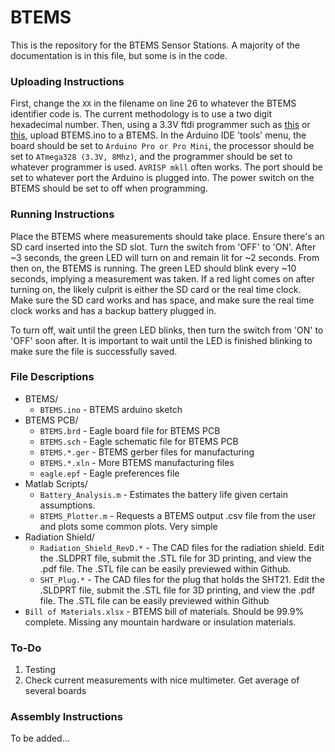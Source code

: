 # BTEMS
This is the repository for the BTEMS Sensor Stations. A majority of the documentation is in this file, but some is in the code.

### Uploading Instructions
First, change the `XX` in the filename on line 26 to whatever the BTEMS identifier code is. The current methodology is to use a two digit hexadecimal number. Then, using a 3.3V ftdi programmer such as [this](https://www.adafruit.com/products/284) or [this](https://www.sparkfun.com/products/9873), upload BTEMS.ino to a BTEMS. In the Arduino IDE 'tools' menu, the board should be set to `Arduino Pro or Pro Mini`, the processor should be set to `ATmega328 (3.3V, 8Mhz)`, and the programmer should be set to whatever programmer is used. `AVRISP mkll` often works. The port should be set to whatever port the Arduino is plugged into. The power switch on the BTEMS should be set to off when programming.

### Running Instructions
Place the BTEMS where measurements should take place. Ensure there's an SD card inserted into the SD slot. Turn the switch from 'OFF' to 'ON'. After ~3 seconds, the green LED will turn on and remain lit for ~2 seconds. From then on, the BTEMS is running. The green LED should blink every ~10 seconds, implying a measurement was taken. If a red light comes on after turning on, the likely culprit is either the SD card or the real time clock. Make sure the SD card works and has space, and make sure the real time clock works and has a backup battery plugged in.

To turn off, wait until the green LED blinks, then turn the switch from 'ON' to 'OFF' soon after. It is important to wait until the LED is finished blinking to make sure the file is successfully saved.

### File Descriptions
* BTEMS/
	* `BTEMS.ino` - BTEMS arduino sketch
* BTEMS PCB/
	* `BTEMS.brd` - Eagle board file for BTEMS PCB
	* `BTEMS.sch` - Eagle schematic file for BTEMS PCB
	* `BTEMS.*.ger` - BTEMS gerber files for manufacturing
	* `BTEMS.*.xln` - More BTEMS manufacturing files
	* `eagle.epf` - Eagle preferences file
* Matlab Scripts/
	* `Battery_Analysis.m` - Estimates the battery life given certain assumptions.
	* `BTEMS_Plotter.m` - Requests a BTEMS output .csv file from the user and plots some common plots. Very simple
* Radiation Shield/
	* `Radiation_Shield_RevD.*` - The CAD files for the radiation shield. Edit the .SLDPRT file, submit the .STL file for 3D printing, and view the .pdf file. The .STL file can be easily previewed within Github.
	* `SHT_Plug.*` - The CAD files for the plug that holds the SHT21. Edit the .SLDPRT file, submit the .STL file for 3D printing, and view the .pdf file. The .STL file can be easily previewed within Github
* `Bill of Materials.xlsx` - BTEMS bill of materials. Should be 99.9% complete. Missing any mountain hardware or insulation materials.

### To-Do
1. Testing
2. Check current measurements with nice multimeter. Get average of several boards

### Assembly Instructions
To be added...